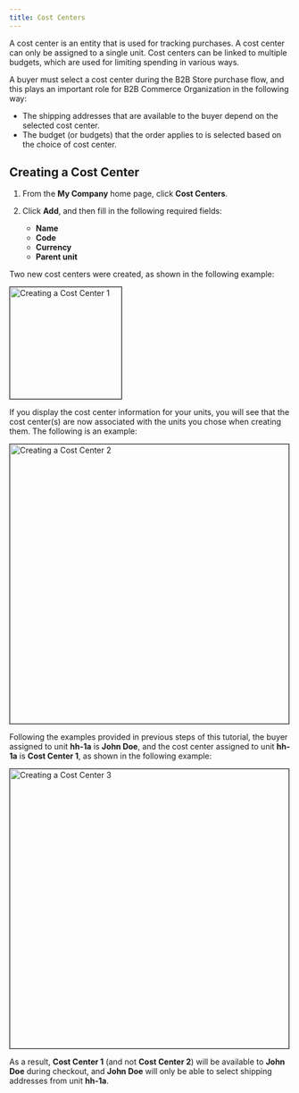 ```yaml
---
title: Cost Centers
---
```


A cost center is an entity that is used for tracking purchases. A cost center can only be assigned to a single unit. Cost centers can be linked to multiple budgets, which are used for limiting spending in various ways.

A buyer must select a cost center during the B2B Store purchase flow, and this plays an important role for B2B Commerce Organization in the following way:

- The shipping addresses that are available to the buyer depend on the selected cost center.
- The budget (or budgets) that the order applies to is selected based on the choice of cost center.

## Creating a Cost Center

1. From the **My Company** home page, click **Cost Centers**.

2. Click **Add**, and then fill in the following required fields:

   - **Name**
   - **Code**
   - **Currency**
   - **Parent unit**

Two new cost centers were created, as shown in the following example:

<img src="{{ site.baseurl }}/assets/images/commerceorg/cc_1-2cccreated.png" alt="Creating a Cost Center 1" width="200" border="1px" />

If you display the cost center information for your units, you will see that the cost center(s) are now associated with the units you chose when creating them. The following is an example:

<img src="{{ site.baseurl }}/assets/images/commerceorg/cc_1-associatedwithunit-hha.png" alt="Creating a Cost Center 2" width="500" border="1px" />

Following the examples provided in previous steps of this tutorial, the buyer assigned to unit **hh-1a** is **John Doe**, and the cost center assigned to unit **hh-1a** is **Cost Center 1**, as shown in the following example:

<img src="{{ site.baseurl }}/assets/images/commerceorg/cc_3-johndoe.png" alt="Creating a Cost Center 3" width="500" border="1px" />

As a result, **Cost Center 1** (and not **Cost Center 2**) will be available to **John Doe** during checkout, and **John Doe** will only be able to select shipping addresses from unit **hh-1a**.
